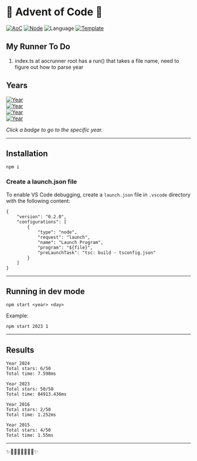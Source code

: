 # 🎄 Advent of Code 🎄

<!-- 
https://en.wikipedia.org/wiki/List_of_Unicode_characters 
https://badgen.net/help#generators
https://dev.to/this-is-learning/advent-of-code-automation-for-javascripttypescript-4111
-->

[![AoC](https://badgen.net/badge/AoC/2024/blue)](https://adventofcode.com/2024)
[![Node](https://badgen.net/badge/Node/v16.13.0+/blue)](https://nodejs.org/en/download/)
![Language](https://badgen.net/badge/Language/TypeScript/blue)
[![Template](https://badgen.net/badge/Template/aoc-automation/blue)](https://github.com/terryaney/aoc-automation)

## My Runner To Do

1. index.ts at aocrunner root has a run() that takes a file name, need to figure out how to parse year

## Years

<!--SOLUTIONS-->

[![Year](https://badgen.net/badge/2024/★★★⭒⭒⭒⭒⭒⭒⭒⭒⭒⭒⭒⭒⭒⭒⭒⭒⭒⭒⭒⭒⭒⭒/gray?icon=typescript&labelColor=blue&scale=1.3)](src/2024)  
[![Year](https://badgen.net/badge/2023/✨✨✨✨✨✨✨✨✨✨✨✨✨✨✨✨✨✨✨✨✨✨✨✨✨/green?icon=typescript&labelColor=blue&scale=1.3)](src/2023)  
[![Year](https://badgen.net/badge/2016/★⭒⭒⭒⭒⭒⭒⭒⭒⭒⭒⭒⭒⭒⭒⭒⭒⭒⭒⭒⭒⭒⭒⭒⭒/gray?icon=typescript&labelColor=blue&scale=1.3)](src/2016)  
[![Year](https://badgen.net/badge/2015/★★⭒⭒⭒⭒⭒⭒⭒⭒⭒⭒⭒⭒⭒⭒⭒⭒⭒⭒⭒⭒⭒⭒⭒/gray?icon=typescript&labelColor=blue&scale=1.3)](src/2015)  

<!--/SOLUTIONS-->

_Click a badge to go to the specific year._

---

## Installation

```
npm i
```

### Create a launch.json file

To enable VS Code debugging, create a `launch.json` file in `.vscode` directory with the following content:

```
{
    "version": "0.2.0",
    "configurations": [
        {
            "type": "node",
            "request": "launch",
            "name": "Launch Program",
            "program": "${file}",
            "preLaunchTask": "tsc: build - tsconfig.json"
        }
    ]
}
```

---

## Running in dev mode

```
npm start <year> <day>
```

Example:

```
npm start 2023 1
```

---

## Results

<!--RESULTS-->

```
Year 2024
Total stars: 6/50
Total time: 7.598ms
```

```
Year 2023
Total stars: 50/50
Total time: 84913.436ms
```

```
Year 2016
Total stars: 2/50
Total time: 1.252ms
```

```
Year 2015
Total stars: 4/50
Total time: 1.55ms
```

<!--/RESULTS-->

---

✨🎄🎁🎄🎅🎄🎁🎄✨